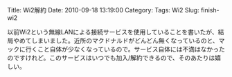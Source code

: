 Title: Wi2解約
Date: 2010-09-18 13:19:00
Category: 
Tags: Wi2
Slug: finish-wi2

以前Wi2という無線LANによる接続サービスを使用していることを書いたが、結局やめてしまいました。近所のマクドナルドがどんどん無くなっているのと、マックに行くこと自体が少なくなっているので。サービス自体には不満はなかったのですけれど。このサービスはいつでも加入/解約できるので、そのあたりは嬉しい。
